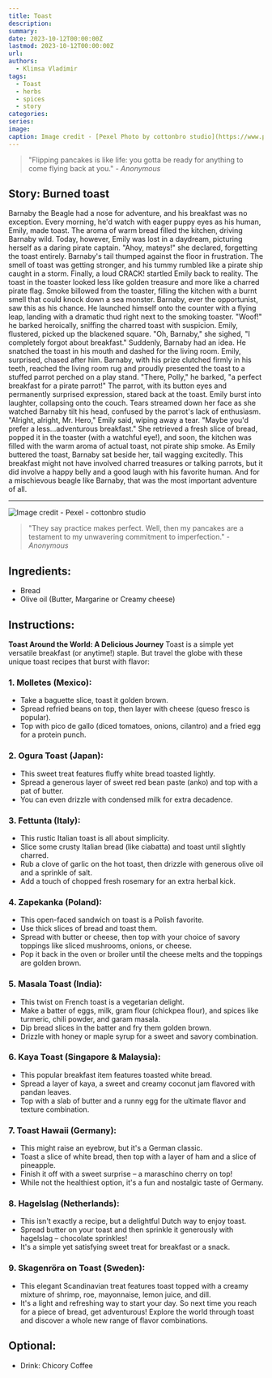```yaml
---
title: Toast
description: 
summary: 
date: 2023-10-12T00:00:00Z
lastmod: 2023-10-12T00:00:00Z
url: 
authors:
  - Klimsa Vladimir
tags:
  - Toast
  - herbs
  - spices
  - story
categories: 
series: 
image: 
caption: Image credit - [Pexel Photo by cottonbro studio](https://www.pexels.com/photo/mother-and-daughter-making-a-sandwich-6651727/)
---
```


> "Flipping pancakes is like life: you gotta be ready for anything to come flying back at you." - *Anonymous*
## Story: Burned toast
Barnaby the Beagle had a nose for adventure, and his breakfast was no exception. Every morning, he'd watch with eager puppy eyes as his human, Emily, made toast. The aroma of warm bread filled the kitchen, driving Barnaby wild. Today, however, Emily was lost in a daydream, picturing herself as a daring pirate captain.
"Ahoy, mateys!" she declared, forgetting the toast entirely. Barnaby's tail thumped against the floor in frustration. The smell of toast was getting stronger, and his tummy rumbled like a pirate ship caught in a storm.
Finally, a loud CRACK! startled Emily back to reality. The toast in the toaster looked less like golden treasure and more like a charred pirate flag. Smoke billowed from the toaster, filling the kitchen with a burnt smell that could knock down a sea monster.
Barnaby, ever the opportunist, saw this as his chance. He launched himself onto the counter with a flying leap, landing with a dramatic thud right next to the smoking toaster.
"Woof!" he barked heroically, sniffing the charred toast with suspicion.
Emily, flustered, picked up the blackened square. "Oh, Barnaby," she sighed, "I completely forgot about breakfast."
Suddenly, Barnaby had an idea. He snatched the toast in his mouth and dashed for the living room. Emily, surprised, chased after him.
Barnaby, with his prize clutched firmly in his teeth, reached the living room rug and proudly presented the toast to a stuffed parrot perched on a play stand. "There, Polly," he barked, "a perfect breakfast for a pirate parrot!"
The parrot, with its button eyes and permanently surprised expression, stared back at the toast. Emily burst into laughter, collapsing onto the couch. Tears streamed down her face as she watched Barnaby tilt his head, confused by the parrot's lack of enthusiasm.
"Alright, alright, Mr. Hero," Emily said, wiping away a tear. "Maybe you'd prefer a less…adventurous breakfast."
She retrieved a fresh slice of bread, popped it in the toaster (with a watchful eye!), and soon, the kitchen was filled with the warm aroma of actual toast, not pirate ship smoke. As Emily buttered the toast, Barnaby sat beside her, tail wagging excitedly. This breakfast might not have involved charred treasures or talking parrots, but it did involve a happy belly and a good laugh with his favorite human. And for a mischievous beagle like Barnaby, that was the most important adventure of all.

---

![Image credit - Pexel - cottonbro studio](pexels-cottonbro-6651178.webp "[Image credit - Pexel - cottonbro studio](https://www.pexels.com/photo/two-girls-making-jam-sandwiches-6651178/)")

> "They say practice makes perfect. Well, then my pancakes are a testament to my unwavering commitment to imperfection." - *Anonymous*
## Ingredients:
* Bread
* Olive oil (Butter, Margarine or Creamy cheese)
## Instructions:
**Toast Around the World: A Delicious Journey**
Toast is a simple yet versatile breakfast (or anytime!) staple. But travel the globe with these unique toast recipes that burst with flavor:
### 1. Molletes (Mexico):
* Take a baguette slice, toast it golden brown.
* Spread refried beans on top, then layer with cheese (queso fresco is popular).
* Top with pico de gallo (diced tomatoes, onions, cilantro) and a fried egg for a protein punch.
### 2. Ogura Toast (Japan):
* This sweet treat features fluffy white bread toasted lightly.
* Spread a generous layer of sweet red bean paste (anko) and top with a pat of butter.
* You can even drizzle with condensed milk for extra decadence.
### 3. Fettunta (Italy):
* This rustic Italian toast is all about simplicity.
* Slice some crusty Italian bread (like ciabatta) and toast until slightly charred.
* Rub a clove of garlic on the hot toast, then drizzle with generous olive oil and a sprinkle of salt.
* Add a touch of chopped fresh rosemary for an extra herbal kick.
### 4. Zapekanka (Poland):
* This open-faced sandwich on toast is a Polish favorite.
* Use thick slices of bread and toast them.
* Spread with butter or cheese, then top with your choice of savory toppings like sliced mushrooms, onions, or cheese.
* Pop it back in the oven or broiler until the cheese melts and the toppings are golden brown.
### 5. Masala Toast (India):
* This twist on French toast is a vegetarian delight.
* Make a batter of eggs, milk, gram flour (chickpea flour), and spices like turmeric, chili powder, and garam masala.
* Dip bread slices in the batter and fry them golden brown.
* Drizzle with honey or maple syrup for a sweet and savory combination.
### 6. Kaya Toast (Singapore & Malaysia):
* This popular breakfast item features toasted white bread.
* Spread a layer of kaya, a sweet and creamy coconut jam flavored with pandan leaves.
* Top with a slab of butter and a runny egg for the ultimate flavor and texture combination.
### 7. Toast Hawaii (Germany):
* This might raise an eyebrow, but it's a German classic.
* Toast a slice of white bread, then top with a layer of ham and a slice of pineapple.
* Finish it off with a sweet surprise – a maraschino cherry on top!
* While not the healthiest option, it's a fun and nostalgic taste of Germany.
### 8. Hagelslag (Netherlands):
* This isn't exactly a recipe, but a delightful Dutch way to enjoy toast.
* Spread butter on your toast and then sprinkle it generously with hagelslag – chocolate sprinkles!
* It's a simple yet satisfying sweet treat for breakfast or a snack.
### 9. Skagenröra on Toast (Sweden):
* This elegant Scandinavian treat features toast topped with a creamy mixture of shrimp, roe, mayonnaise, lemon juice, and dill.
* It's a light and refreshing way to start your day.
So next time you reach for a piece of bread, get adventurous! Explore the world through toast and discover a whole new range of flavor combinations.
## Optional:
- Drink: Chicory Coffee
